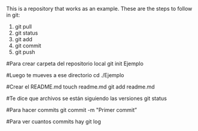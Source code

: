 This is a repository that works as an example. These are the steps to follow in git:
1. git pull
2. git status
3. git add
4. git commit
5. git push

#Para crear carpeta del repositorio local
git init Ejemplo

#Luego te mueves a ese directorio
cd ./Ejemplo

#Crear el README.md
touch readme.md
git add readme.md

#Te dice que archivos se están siguiendo las versiones
git status

#Para hacer commits
git commit -m "Primer commit”

#Para ver cuantos commits hay
git log
